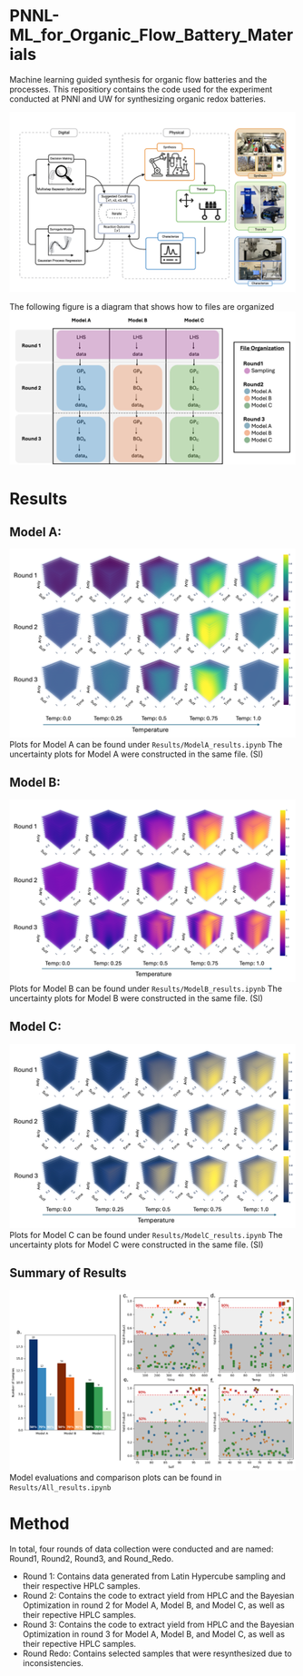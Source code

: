 # PNNL-ML_for_Organic_Flow_Battery_Materials
Machine learning guided synthesis for organic flow batteries and the processes.
This repositiory contains the code used for the experiment conducted at PNNl and UW for synthesizing organic redox batteries.

![File](figures/Figure1_OfficialStage.png)

The following figure is a diagram that shows how to files are organized
![File](figures/file_structure.png)

# Results 
## Model A: 
![File](figures/ModelA.png)
Plots for Model A can be found under ```Results/ModelA_results.ipynb```
The uncertainty plots for Model A were constructed in the same file. (SI)

## Model B:
![File](figures/ModelB.png)
Plots for Model B can be found under ```Results/ModelB_results.ipynb```
The uncertainty plots for Model B were constructed in the same file. (SI)

## Model C: 
![File](figures/ModelC.png)
Plots for Model C can be found under ```Results/ModelC_results.ipynb```
The uncertainty plots for Model C were constructed in the same file. (SI)

## Summary of Results
![File](figures/ResultsSummary.png)
Model evaluations and comparison plots can be found in ```Results/All_results.ipynb```

# Method
In total, four rounds of data collection were conducted and are named: Round1, Round2, Round3, and Round_Redo. 
- Round 1: Contains data generated from Latin Hypercube sampling and their respective HPLC samples. 
- Round 2: Contains the code to extract yield from HPLC and the Bayesian Optimization in round 2 for Model A, Model B, and Model C, as well as their repective HPLC samples. 
- Round 3: Contains the code to extract yield from HPLC and the Bayesian Optimization in round 3 for Model A, Model B, and Model C, as well as their repective HPLC samples. 
- Round Redo: Contains selected samples that were resynthesized due to inconsistencies.